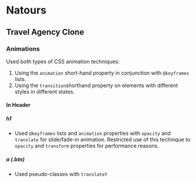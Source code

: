Natours
=======
Travel Agency Clone
------
### Animations
Used both types of CSS animation techniques:

1.  Using the `animation` short-hand property in conjunction with `@keyframes` lists.
2. Using the `transition`shorthand property on elements with different styles in different states. 
#### In Header
##### **h1**
- Used `@keyframes` lists and `animation` properties with `opacity` and `translate` for slide/fade-in animation. Restricted use of this technique to `opacity` and `transform` properties for performance reasons.
##### **a (.btn)**
- Used pseudo-classes with `translateY` 